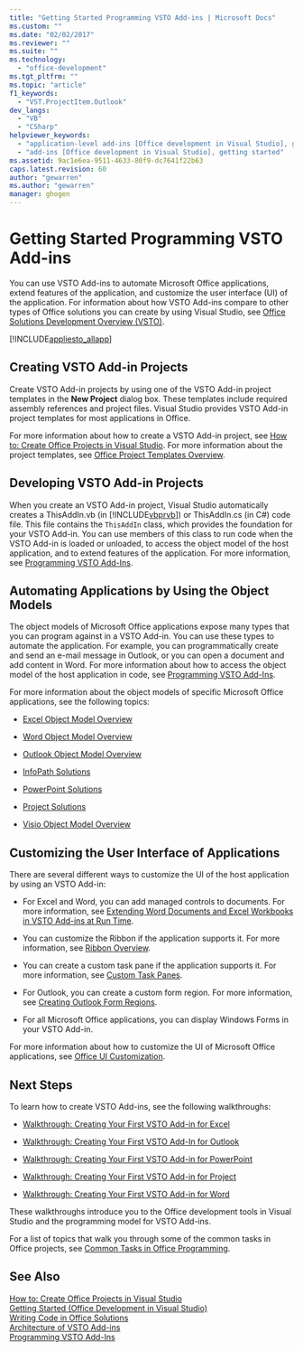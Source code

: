 ```yaml
---
title: "Getting Started Programming VSTO Add-ins | Microsoft Docs"
ms.custom: ""
ms.date: "02/02/2017"
ms.reviewer: ""
ms.suite: ""
ms.technology: 
  - "office-development"
ms.tgt_pltfrm: ""
ms.topic: "article"
f1_keywords: 
  - "VST.ProjectItem.Outlook"
dev_langs: 
  - "VB"
  - "CSharp"
helpviewer_keywords: 
  - "application-level add-ins [Office development in Visual Studio], getting started"
  - "add-ins [Office development in Visual Studio], getting started"
ms.assetid: 9ac1e6ea-9511-4633-80f9-dc7641f22b63
caps.latest.revision: 60
author: "gewarren"
ms.author: "gewarren"
manager: ghogen
---
```

# Getting Started Programming VSTO Add-ins
  You can use VSTO Add-ins to automate Microsoft Office applications, extend features of the application, and customize the user interface (UI) of the application. For information about how VSTO Add-ins compare to other types of Office solutions you can create by using Visual Studio, see [Office Solutions Development Overview &#40;VSTO&#41;](../vsto/office-solutions-development-overview-vsto.md).  
  
 [!INCLUDE[appliesto_allapp](../vsto/includes/appliesto-allapp-md.md)]  
  
## Creating VSTO Add-in Projects  
 Create VSTO Add-in projects by using one of the VSTO Add-in project templates in the **New Project** dialog box. These templates include required assembly references and project files. Visual Studio provides VSTO Add-in project templates for most applications in Office.  
  
 For more information about how to create a VSTO Add-in project, see [How to: Create Office Projects in Visual Studio](../vsto/how-to-create-office-projects-in-visual-studio.md). For more information about the project templates, see [Office Project Templates Overview](../vsto/office-project-templates-overview.md).  
  
## Developing VSTO Add-in Projects  
 When you create an VSTO Add-in project, Visual Studio automatically creates a ThisAddIn.vb (in [!INCLUDE[vbprvb](../sharepoint/includes/vbprvb-md.md)]) or ThisAddIn.cs (in C#) code file. This file contains the `ThisAddIn` class, which provides the foundation for your VSTO Add-in. You can use members of this class to run code when the VSTO Add-in is loaded or unloaded, to access the object model of the host application, and to extend features of the application. For more information, see [Programming VSTO Add-Ins](../vsto/programming-vsto-add-ins.md).  
  
## Automating Applications by Using the Object Models  
 The object models of Microsoft Office applications expose many types that you can program against in a VSTO Add-in. You can use these types to automate the application. For example, you can programmatically create and send an e-mail message in Outlook, or you can open a document and add content in Word. For more information about how to access the object model of the host application in code, see [Programming VSTO Add-Ins](../vsto/programming-vsto-add-ins.md).  
  
 For more information about the object models of specific Microsoft Office applications, see the following topics:  
  
-   [Excel Object Model Overview](../vsto/excel-object-model-overview.md)  
  
-   [Word Object Model Overview](../vsto/word-object-model-overview.md)  
  
-   [Outlook Object Model Overview](../vsto/outlook-object-model-overview.md)  
  
-   [InfoPath Solutions](../vsto/infopath-solutions.md)  
  
-   [PowerPoint Solutions](../vsto/powerpoint-solutions.md)  
  
-   [Project Solutions](../vsto/project-solutions.md)  
  
-   [Visio Object Model Overview](../vsto/visio-object-model-overview.md)  
  
## Customizing the User Interface of Applications  
 There are several different ways to customize the UI of the host application by using an VSTO Add-in:  
  
-   For Excel and Word, you can add managed controls to documents. For more information, see [Extending Word Documents and Excel Workbooks in VSTO Add-ins at Run Time](../vsto/extending-word-documents-and-excel-workbooks-in-vsto-add-ins-at-run-time.md).  
  
-   You can customize the Ribbon if the application supports it. For more information, see [Ribbon Overview](../vsto/ribbon-overview.md).  
  
-   You can create a custom task pane if the application supports it. For more information, see [Custom Task Panes](../vsto/custom-task-panes.md).  
  
-   For Outlook, you can create a custom form region. For more information, see [Creating Outlook Form Regions](../vsto/creating-outlook-form-regions.md).  
  
-   For all Microsoft Office applications, you can display Windows Forms in your VSTO Add-in.  
  
 For more information about how to customize the UI of Microsoft Office applications, see [Office UI Customization](../vsto/office-ui-customization.md).  
  
## Next Steps  
 To learn how to create VSTO Add-ins, see the following walkthroughs:  
  
-   [Walkthrough: Creating Your First VSTO Add-in for Excel](../vsto/walkthrough-creating-your-first-vsto-add-in-for-excel.md)  
  
-   [Walkthrough: Creating Your First VSTO Add-In for Outlook](../vsto/walkthrough-creating-your-first-vsto-add-in-for-outlook.md)  
  
-   [Walkthrough: Creating Your First VSTO Add-in for PowerPoint](../vsto/walkthrough-creating-your-first-vsto-add-in-for-powerpoint.md)  
  
-   [Walkthrough: Creating Your First VSTO Add-in for Project](../vsto/walkthrough-creating-your-first-vsto-add-in-for-project.md)  
  
-   [Walkthrough: Creating Your First VSTO Add-in for Word](../vsto/walkthrough-creating-your-first-vsto-add-in-for-word.md)  
  
 These walkthroughs introduce you to the Office development tools in Visual Studio and the programming model for VSTO Add-ins.  
  
 For a list of topics that walk you through some of the common tasks in Office projects, see [Common Tasks in Office Programming](../vsto/common-tasks-in-office-programming.md).  
  
## See Also  
 [How to: Create Office Projects in Visual Studio](../vsto/how-to-create-office-projects-in-visual-studio.md)   
 [Getting Started &#40;Office Development in Visual Studio&#41;](../vsto/getting-started-office-development-in-visual-studio.md)   
 [Writing Code in Office Solutions](../vsto/writing-code-in-office-solutions.md)   
 [Architecture of VSTO Add-ins](../vsto/architecture-of-vsto-add-ins.md)   
 [Programming VSTO Add-Ins](../vsto/programming-vsto-add-ins.md)  
  
  